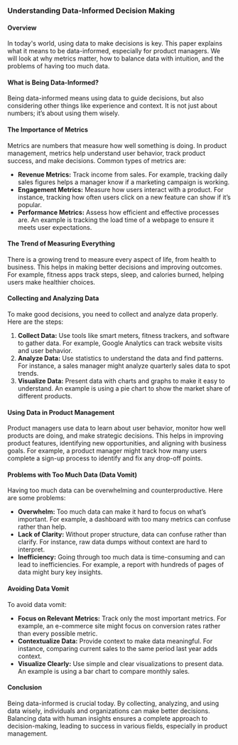 ### Understanding Data-Informed Decision Making

#### Overview
In today's world, using data to make decisions is key. This paper explains what it means to be data-informed, especially for product managers. We will look at why metrics matter, how to balance data with intuition, and the problems of having too much data.

#### What is Being Data-Informed?
Being data-informed means using data to guide decisions, but also considering other things like experience and context. It is not just about numbers; it’s about using them wisely.

#### The Importance of Metrics
Metrics are numbers that measure how well something is doing. In product management, metrics help understand user behavior, track product success, and make decisions. Common types of metrics are:

- **Revenue Metrics:** Track income from sales. For example, tracking daily sales figures helps a manager know if a marketing campaign is working.
- **Engagement Metrics:** Measure how users interact with a product. For instance, tracking how often users click on a new feature can show if it’s popular.
- **Performance Metrics:** Assess how efficient and effective processes are. An example is tracking the load time of a webpage to ensure it meets user expectations.

#### The Trend of Measuring Everything
There is a growing trend to measure every aspect of life, from health to business. This helps in making better decisions and improving outcomes. For example, fitness apps track steps, sleep, and calories burned, helping users make healthier choices.

#### Collecting and Analyzing Data
To make good decisions, you need to collect and analyze data properly. Here are the steps:

1. **Collect Data:** Use tools like smart meters, fitness trackers, and software to gather data. For example, Google Analytics can track website visits and user behavior.
2. **Analyze Data:** Use statistics to understand the data and find patterns. For instance, a sales manager might analyze quarterly sales data to spot trends.
3. **Visualize Data:** Present data with charts and graphs to make it easy to understand. An example is using a pie chart to show the market share of different products.

#### Using Data in Product Management
Product managers use data to learn about user behavior, monitor how well products are doing, and make strategic decisions. This helps in improving product features, identifying new opportunities, and aligning with business goals. For example, a product manager might track how many users complete a sign-up process to identify and fix any drop-off points.

#### Problems with Too Much Data (Data Vomit)
Having too much data can be overwhelming and counterproductive. Here are some problems:

- **Overwhelm:** Too much data can make it hard to focus on what’s important. For example, a dashboard with too many metrics can confuse rather than help.
- **Lack of Clarity:** Without proper structure, data can confuse rather than clarify. For instance, raw data dumps without context are hard to interpret.
- **Inefficiency:** Going through too much data is time-consuming and can lead to inefficiencies. For example, a report with hundreds of pages of data might bury key insights.

#### Avoiding Data Vomit
To avoid data vomit:

- **Focus on Relevant Metrics:** Track only the most important metrics. For example, an e-commerce site might focus on conversion rates rather than every possible metric.
- **Contextualize Data:** Provide context to make data meaningful. For instance, comparing current sales to the same period last year adds context.
- **Visualize Clearly:** Use simple and clear visualizations to present data. An example is using a bar chart to compare monthly sales.

#### Conclusion
Being data-informed is crucial today. By collecting, analyzing, and using data wisely, individuals and organizations can make better decisions. Balancing data with human insights ensures a complete approach to decision-making, leading to success in various fields, especially in product management.
